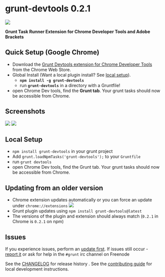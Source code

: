 grunt-devtools 0.2.1
==============
![](http://v14d.com/u/grunt-devtools-main.png)

__Grunt Task Runner Extension for Chrome Developer Tools and Adobe Brackets__


## Quick Setup (Google Chrome)

* Download the [Grunt Devtools extension for Chrome Developer Tools](https://chrome.google.com/webstore/detail/grunt-devtools/fbiodiodggnlakggeeckkjccjhhjndnb?hl=en)
 from the Chrome Web Store.
* Global Install (Want a local plugin install? See [local setup](#local-setup)).
  * __`npm install -g grunt-devtools`__
  * run __`grunt-devtools`__ in a directory with a Gruntfile!
* open Chrome Dev tools, find the __Grunt tab__. Your grunt tasks should now be accessible from Chrome.


## Screenshots

![](http://v14d.com/i/513393cbb7e8b.jpg)
![](http://v14d.com/i/5133941ceb6b4.jpg)

## Local Setup

* `npm install grunt-devtools` in your grunt project
* Add `grunt.loadNpmTasks('grunt-devtools');` to your `Gruntfile`
* run `grunt devtools`
* open Chrome Dev tools, find the Grunt tab. Your grunt tasks should now be accessible from Chrome.


## Updating from an older version

* Chrome extension updates automatically or you can force an update under `chrome://extensions` ![](http://v14d.com/i/513cbb8a20af4.png)
* Grunt plugin updates using `npm install grunt-devtools@latest`
* The versions of the plugin and extension should always match (`0.2.1` in Chrome is `0.2.1` on npm)


## Issues

If you experience issues, perform an [update first](https://github.com/vladikoff/grunt-devtools#updating-from-an-older-version).
If issues still occur - [report it](https://github.com/vladikoff/grunt-devtools/issues) or ask for help in the  `#grunt` irc channel on Freenode

See the [CHANGELOG](CHANGELOG) for release history .
See the [contributing guide](CONTRIBUTING.md) for local development instructions.


